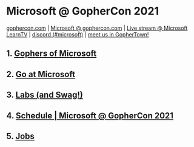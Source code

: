# Microsoft @ GopherCon 2021

[gophercon.com](https://www.gophercon.com/) | [Microsoft @ gophercon.com](https://www.gophercon.com/page/1778897/engage-microsoft) | [Live stream @ Microsoft LearnTV](https://twitter.com/LearnTV/status/1468596278934310912) | [discord (#microsoft)](http://discord.gophercon.com/) | [meet us in GopherTown!](https://www.gophercon.com/#:~:text=ready%20for%20you!%C2%A0-,Making%20Connections,-Making%20meaningful%20connections)

## 1. [Gophers of Microsoft](gophers.md)

## 2. [Go at Microsoft](go-at-microsoft.md)

## 3. [Labs (and Swag!)](labs.md)

## 4. [Schedule | Microsoft @ GopherCon 2021](schedule.md)
## 5. [Jobs](jobs.md)

